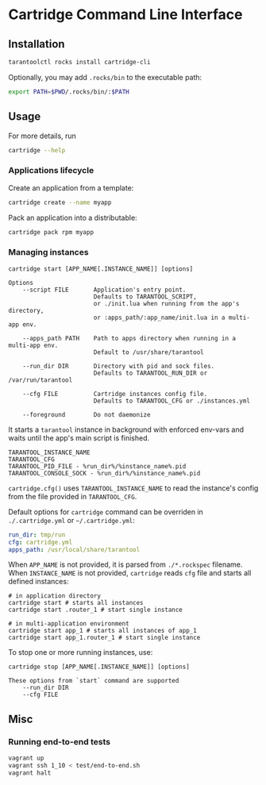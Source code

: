 # Cartridge Command Line Interface

## Installation

```sh
tarantoolctl rocks install cartridge-cli
```

Optionally, you may add `.rocks/bin` to the executable path:
```sh
export PATH=$PWD/.rocks/bin/:$PATH
```

## Usage

For more details, run
```sh
cartridge --help
```

### Applications lifecycle

Create an application from a template:

```sh
cartridge create --name myapp
```

Pack an application into a distributable:

```sh
cartridge pack rpm myapp
```

### Managing instances

```
cartridge start [APP_NAME[.INSTANCE_NAME]] [options]

Options
    --script FILE       Application's entry point.
                        Defaults to TARANTOOL_SCRIPT,
                        or ./init.lua when running from the app's directory,
                        or :apps_path/:app_name/init.lua in a multi-app env.

    --apps_path PATH    Path to apps directory when running in a multi-app env.
                        Default to /usr/share/tarantool

    --run_dir DIR       Directory with pid and sock files.
                        Defaults to TARANTOOL_RUN_DIR or /var/run/tarantool

    --cfg FILE          Cartridge instances config file.
                        Defaults to TARANTOOL_CFG or ./instances.yml

    --foreground        Do not daemonize
```

It starts a `tarantool` instance in background with enforced env-vars and
waits until the app's main script is finished.

```
TARANTOOL_INSTANCE_NAME
TARANTOOL_CFG
TARANTOOL_PID_FILE - %run_dir%/%instance_name%.pid
TARANTOOL_CONSOLE_SOCK - %run_dir%/%instance_name%.pid
```

`cartridge.cfg()` uses `TARANTOOL_INSTANCE_NAME` to read the instance's config
from the file provided in `TARANTOOL_CFG`.

Default options for `cartridge` command can be overriden in `./.cartridge.yml` or `~/.cartridge.yml`:

```yaml
run_dir: tmp/run
cfg: cartridge.yml
apps_path: /usr/local/share/tarantool
```

When `APP_NAME` is not provided, it is parsed from `./*.rockspec` filename.
When `INSTANCE_NAME` is not provided, `cartridge` reads `cfg` file and starts all defined instances:

```
# in application directory
cartridge start # starts all instances
cartridge start .router_1 # start single instance

# in multi-application environment
cartridge start app_1 # starts all instances of app_1
cartridge start app_1.router_1 # start single instance
```

To stop one or more running instances, use:

```
cartridge stop [APP_NAME[.INSTANCE_NAME]] [options]

These options from `start` command are supported
    --run_dir DIR
    --cfg FILE
```

## Misc

### Running end-to-end tests

```sh
vagrant up
vagrant ssh 1_10 < test/end-to-end.sh
vagrant halt
```
